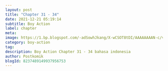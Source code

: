 ```yaml
---
layout: post 
title: "Chapter 31 - 34"
date: 2021-12-21 05:19:14
subtitle: Boy Action
label: chapter
meta: 
image: https://1.bp.blogspot.com/-adSowhJkang/X-wCSOT8tDI/AAAAAAAAN-c/vINNKjdbYzYoIbwO2R90sMfhZNcJZSEXwCLcBGAsYHQ/s72-c/1.jpg
category: boy-action
tag: 
description: Boy Action Chapter 31 - 34 bahasa indonesia 
author: Postkomik
blogId: 8237489149937956753
---
```

